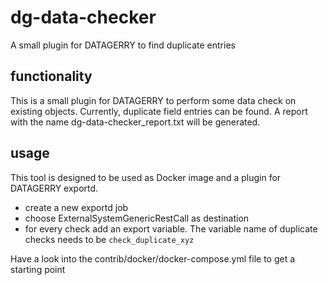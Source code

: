 # dg-data-checker
A small plugin for DATAGERRY to find duplicate entries

## functionality
This is a small plugin for DATAGERRY to perform some data check on existing objects. Currently, duplicate field entries
can be found. A report with the name dg-data-checker\_report.txt will be generated.

## usage
This tool is designed to be used as Docker image and a plugin for DATAGERRY exportd.

* create a new exportd job
* choose ExternalSystemGenericRestCall as destination
* for every check add an export variable. The variable name of duplicate checks needs to be `check_duplicate_xyz`

Have a look into the contrib/docker/docker-compose.yml file to get a starting point


